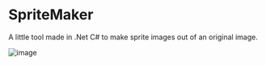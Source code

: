 # SpriteMaker
A little tool made in .Net C# to make sprite images out of an original image. 

![image](https://user-images.githubusercontent.com/40364978/170674498-c8a2f43d-dfc6-4a87-bd54-9b48c206ac13.png)
